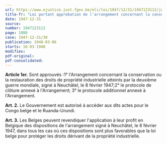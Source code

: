 ```yaml
---
url: https://www.ejustice.just.fgov.be/eli/loi/1947/12/31/1947123112/justel
title-fr: "Loi portant approbation de l'arrangement concernant la conservation ou la restauration des droits de propriété industrielle atteints par la deuxième guerre mondiale, signé à Neuchâtel, le 8 février 1947."
date: 1947-12-31
source:
number: 1947123112
page: 1808
case: 1947-12-31/30
publication: 1948-03-06
starts: 16-03-1948
modifies:
pdf-original:
pdf-consolidated:
---
```


**Article 1er.** Sont approuvés :1° l'Arrangement concernant la conservation ou la restauration des droits de propriété industrielle atteints par la deuxième guerre mondiale, signé à Neuchâtel, le 8 février 1947;2° le protocole de clôture annexé à l'Arrangement; 3° le protocole additionnel annexé à l'Arrangement.

**Art. 2.** Le Gouvernement est autorisé à accéder aux dits actes pour le Congo belge et le Ruanda-Urundi.

**Art. 3.** Les Belges peuvent revendiquer l'application à leur profit en Belgique des dispositions de l'arrangement signé à Neuchâtel, le 8 février 1947, dans tous les cas où ces dispositions sont plus favorables que la loi belge pour protéger les droits dérivant de la propriété industrielle.
